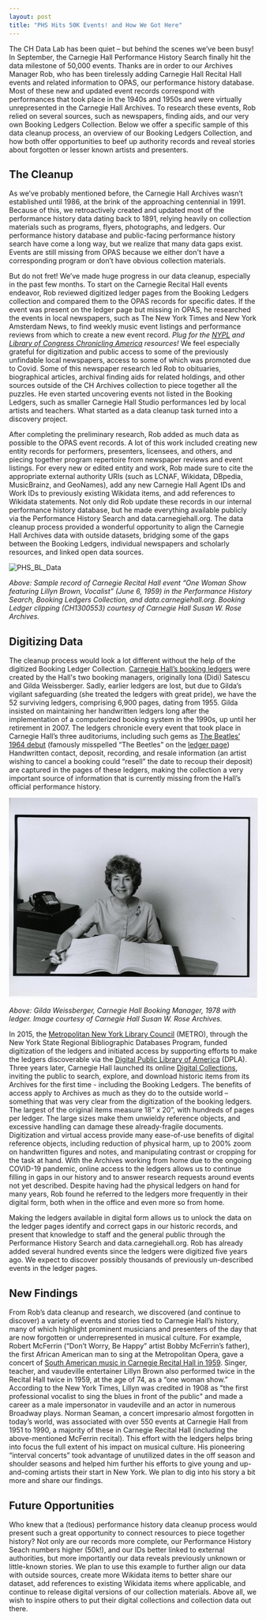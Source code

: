 ```yaml
---
layout: post
title: "PHS Hits 50K Events! and How We Got Here"
---
```


The CH Data Lab has been quiet – but behind the scenes we’ve been busy! In September, the Carnegie Hall Performance History Search finally hit the data milestone of 50,000 events. Thanks are in order to our Archives Manager Rob, who has been tirelessly adding Carnegie Hall Recital Hall events and related information to OPAS, our performance history database. Most of these new and updated event records correspond with performances that took place in the 1940s and 1950s and were virtually unrepresented in the Carnegie Hall Archives. To research these events, Rob relied on several sources, such as newspapers, finding aids, and our very own Booking Ledgers Collection. Below we offer a specific sample of this data cleanup process, an overview of our Booking Ledgers Collection, and how both offer opportunities to beef up authority records and reveal stories about forgotten or lesser known artists and presenters. 

## The Cleanup 

As we’ve probably mentioned before, the Carnegie Hall Archives wasn’t established until 1986, at the brink of the approaching centennial in 1991. Because of this, we retroactively created and updated most of the performance history data dating back to 1891, relying heavily on collection materials such as programs, flyers, photographs, and ledgers. Our performance history database and public-facing performance history search have come a long way, but we realize that many data gaps exist. Events are still missing from OPAS because we either don't have a corresponding program or don’t have obvious collection materials. 

But do not fret! We’ve made huge progress in our data cleanup, especially in the past few months. To start on the Carnegie Recital Hall events endeavor, Rob reviewed digitized ledger pages from the Booking Ledgers collection and compared them to the OPAS records for specific dates. If the event was present on the ledger page but missing in OPAS, he researched the events in local newspapers, such as The New York Times and New York Amsterdam News, to find weekly music event listings and performance reviews from which to create a new event record. *Plug for the <a href="https://www.nypl.org/collections/articles-databases/new-york-amsterdam-news-1922-1993" target="_blank">NYPL</a>
 and <a href="https://chroniclingamerica.loc.gov/" target="_blank">Library of Congress Chronicling America</a> resources!* We feel especially grateful for digitization and public access to some of the previously unfindable local newspapers, access to some of which was promoted due to Covid. Some of this newspaper research led Rob to obituaries, biographical articles, archival finding aids for related holdings, and other sources outside of the CH Archives collection to piece together all the puzzles. He even started uncovering events not listed in the Booking Ledgers, such as smaller Carnegie Hall Studio performances led by local artists and teachers. What started as a data cleanup task turned into a discovery project. 

After completing the preliminary research, Rob added as much data as possible to the OPAS event records. A lot of this work included creating new entity records for performers, presenters, licensees, and others, and piecing together program repertoire from newspaper reviews and event listings. For every new or edited entity and work, Rob made sure to cite the appropriate external authority URIs (such as LCNAF, Wikidata, DBpedia, MusicBrainz, and GeoNames), add any new Carnegie Hall Agent IDs and Work IDs to previously existing Wikidata items, and add references to Wikidata statements. Not only did Rob update these records in our internal performance history database, but he made everything available publicly via the Performance History Search and data.carnegiehall.org. The data cleanup process provided a wonderful opportunity to align the Carnegie Hall Archives data with outside datasets, bridging some of the gaps between the Booking Ledgers, individual newspapers and scholarly resources, and linked open data sources.  

<img width="950" alt="PHS_BL_Data" src="https://user-images.githubusercontent.com/15220856/96280612-2aae8400-0fa6-11eb-9677-7833dc48076b.png">

*Above: Sample record of Carnegie Recital Hall event “One Woman Show featuring Lillyn Brown, Vocalist” (June 6, 1959) in the Performance History Search, Booking Ledgers Collection, and data.carnegiehall.org. Booking Ledger clipping (CH1300553) courtesy of Carnegie Hall Susan W. Rose Archives.* 

## Digitizing Data 

The cleanup process would look a lot different without the help of the digitized Booking Ledger Collection. <a href="https://collections.carnegiehall.org/Package/2RRM1TCSBJOS" target="_blank">Carnegie Hall’s booking ledgers</a> were created by the Hall's two booking managers, originally Iona (Didi) Satescu and Gilda Weissberger. Sadly, earlier ledgers are lost, but due to Gilda’s vigilant safeguarding (she treated the ledgers with great pride), we have the 52 surviving ledgers, comprising 6,900 pages, dating from 1955. Gilda insisted on maintaining her handwritten ledgers long after the implementation of a computerized booking system in the 1990s, up until her retirement in 2007. The ledgers chronicle every event that took place in Carnegie Hall’s three auditoriums, including such gems as <a href="https://www.carnegiehall.org/About/History/Performance-History-Search?q=&dex=prod_PHS&pf=The%20Beatles_" target="_blank">The Beatles’ 1964 debut</a> (famously misspelled “The Beetles” on the <a href="https://collections.carnegiehall.org/archive/-2RRM1TOQ1LYI.html" target="_blank">ledger page</a>) Handwritten contact, deposit, recording, and resale information (an artist wishing to cancel a booking could “resell” the date to recoup their deposit) are captured in the pages of these ledgers, making the collection a very important source of information that is currently missing from the Hall’s official performance history. 

![Gilda Weissberger](https://github.com/CarnegieHall/datalab/blob/master/assets/CH1500697_Medium_res_comp.jpg)

*Above: Gilda Weissberger, Carnegie Hall Booking Manager, 1978 with ledger. Image courtesy of Carnegie Hall Susan W. Rose Archives.*

In 2015, the <a href="https://metro.org/digitization-grants/" target="_blank">Metropolitan New York Library Council</a> (METRO), through the New York State Regional Bibliographic Databases Program, funded digitization of the ledgers and initiated access by supporting efforts to make the ledgers discoverable via the <a href="https://dp.la/search?q=carnegie%20hall&provider=%22Carnegie%20Hall%22" target="_blank">Digital Public Library of America</a> (DPLA). Three years later, Carnegie Hall launched its online <a href="https://collections.carnegiehall.org/" target="_blank">Digital Collections</a>, inviting the public to search, explore, and download historic items from its Archives for the first time - including the Booking Ledgers. The benefits of access apply to Archives as much as they do to the outside world – something that was very clear from the digitization of the booking ledgers. The largest of the original items measure 18” x 20”, with hundreds of pages per ledger. The large sizes make them  unwieldy reference objects, and excessive handling can damage these already-fragile documents.  Digitization and virtual access provide many ease-of-use benefits of digital reference objects, including reduction of physical harm, up to 200% zoom on handwritten figures and notes, and manipulating contrast or cropping for the task at hand. With the Archives working from home due to the ongoing COVID-19 pandemic, online access to the ledgers allows us to continue filling in gaps in our history and to answer research requests around events not yet described. Despite having had the physical ledgers on hand for many years, Rob found he referred to the ledgers more frequently in their digital form, both when in the office and even more so from home. 

Making the ledgers available in digital form allows us to unlock the data on the ledger pages identify and correct gaps in our historic records, and present that knowledge to staff and the general public through the Performance History Search and data.carnegiehall.org. Rob has already added several hundred events since the ledgers were digitized five years ago. We expect to discover possibly thousands of previously un-described events in the ledger pages. 
 

## New Findings  

From Rob’s data cleanup and research, we discovered (and continue to discover) a variety of events and stories tied to Carnegie Hall’s history, many of which highlight prominent musicians and presenters of the day that are now forgotten or underrepresented in musical culture. For example, Robert McFerrin (“Don’t Worry, Be Happy” artist Bobby McFerrin’s father), the first African American man to sing at the Metropolitan Opera, gave a concert of <a href="https://www.carnegiehall.org/About/History/Performance-History-Search?q=&dex=prod_PHS&event=64810&pf=Robert%20McFerrin_" target="_blank">South American music in Carnegie Recital Hall in 1959</a>. Singer, teacher, and vaudeville entertainer Lillyn Brown also performed twice in the Recital Hall twice in 1959, at the age of 74, as a “one woman show.” According to the New York Times, Lillyn was credited in 1908 as "the first professional vocalist to sing the blues in front of the public" and made a career as a male impersonator in vaudeville and an actor in numerous Broadway plays. Norman Seaman, a concert impresario almost forgotten in today’s world, was associated with over 550 events at Carnegie Hall from 1951 to 1990, a majority of these in Carnegie Recital Hall (including the above-mentioned McFerrin recital). This effort with the ledgers helps bring into focus the full extent of his impact on musical culture. His pioneering “interval concerts” took advantage of unutilized dates in the off season and shoulder seasons and helped him further his efforts to give young and up-and-coming artists their start in New York. We plan to dig into his story a bit more and share our findings. 

 
## Future Opportunities 

Who knew that a (tedious) performance history data cleanup process would present such a great opportunity to connect resources to piece together history? Not only are our records more complete, our Performance History Seach numbers higher (50k!), and our IDs better linked to external authorities, but more importantly our data reveals previously unknown or little-known stories. We plan to use this example to further align our data with outside sources, create more Wikidata items to better share our dataset, add references to existing Wikidata items where applicable, and continue to release digital versions of our collection materials. Above all, we wish to inspire others to put their digital collections and collection data out there.  
